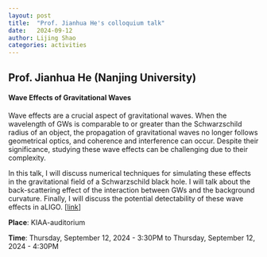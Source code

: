 ```yaml
---
layout: post
title:  "Prof. Jianhua He's colloquium talk"
date:   2024-09-12
author: Lijing Shao
categories: activities
---
```


## Prof. Jianhua He (Nanjing University)

#### Wave Effects of Gravitational Waves

Wave effects are a crucial aspect of gravitational waves. When the wavelength of GWs is comparable to or greater than the Schwarzschild radius of an object, the propagation of gravitational waves no longer follows geometrical optics, and coherence and interference can occur. Despite their significance, studying these wave effects can be challenging due to their complexity.

In this talk, I will discuss numerical techniques for simulating these effects in the gravitational field of a Schwarzschild black hole. I will talk about the back-scattering effect of the interaction between GWs and the background curvature. Finally, I will discuss the potential detectability of these wave effects in aLIGO.
[[link](https://kiaa.pku.edu.cn/info/1024/9377.htm)]

**Place**: KIAA-auditorium

**Time**: Thursday, September 12, 2024 - 3:30PM to Thursday, September 12, 2024 - 4:30PM
